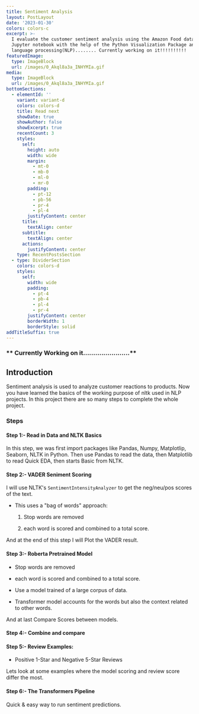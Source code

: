 ```yaml
---
title: Sentiment Analysis
layout: PostLayout
date: '2023-01-30'
colors: colors-c
excerpt: >-
  I evaluate the customer sentiment analysis using the Amazon Food dataset in a
  Jupyter notebook with the help of the Python Visualization Package and natural
  language processing(NLP)........ Currently working on it!!!!!!!!!!
featuredImage:
  type: ImageBlock
  url: /images/0_Akql8a3a_INHYMIa.gif
media:
  type: ImageBlock
  url: /images/0_Akql8a3a_INHYMIa.gif
bottomSections:
  - elementId: ''
    variant: variant-d
    colors: colors-d
    title: Read next
    showDate: true
    showAuthor: false
    showExcerpt: true
    recentCount: 3
    styles:
      self:
        height: auto
        width: wide
        margin:
          - mt-0
          - mb-0
          - ml-0
          - mr-0
        padding:
          - pt-12
          - pb-56
          - pr-4
          - pl-4
        justifyContent: center
      title:
        textAlign: center
      subtitle:
        textAlign: center
      actions:
        justifyContent: center
    type: RecentPostsSection
  - type: DividerSection
    colors: colors-d
    styles:
      self:
        width: wide
        padding:
          - pt-4
          - pb-4
          - pl-4
          - pr-4
        justifyContent: center
        borderWidth: 1
        borderStyle: solid
addTitleSuffix: true
---
```

### \*\* Currently Working on it.......................\*\*

## **Introduction**

Sentiment analysis is used to analyze customer reactions to products. Now you have learned the basics of the working purpose of nltk used in NLP projects. In this project there are so many steps to complete the whole project.

### **Steps**

#### Step 1:- Read in Data and NLTK Basics

In this step, we was first import packages like Pandas, Numpy, Matplotlip, Seaborn, NLTK in Python. Then use Pandas to read the data, then Matplotlib to read Quick EDA, then starts Basic from NLTK.

#### Step 2:- VADER Seniment Scoring

I will use NLTK's `SentimentIntensityAnalyzer` to get the neg/neu/pos scores of the text.

*   This uses a "bag of words" approach:

    1.  Stop words are removed

    2.  each word is scored and combined to a total score.

And at the end of this step I will Plot the VADER result.

#### Step 3:- Roberta Pretrained Model

*   Stop words are removed

*   each word is scored and combined to a total score.

<!---->

*   Use a model trained of a large corpus of data.

*   Transformer model accounts for the words but also the context related to other words.

And at last Compare Scores between models.

#### Step 4:- Combine and compare

#### Step 5:- Review Examples:

*   Positive 1-Star and Negative 5-Star Reviews

Lets look at some examples where the model scoring and review score differ the most.

#### Step 6:- The Transformers Pipeline

Quick & easy way to run sentiment predictions.
